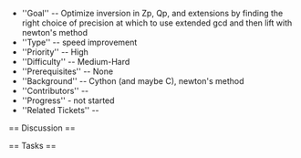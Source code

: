  * ''Goal'' -- Optimize inversion in Zp, Qp, and extensions by finding the right choice of precision at which to use extended gcd and then lift with newton's method 
 * ''Type'' -- speed improvement
 * ''Priority'' -- High
 * ''Difficulty'' -- Medium-Hard
 * ''Prerequisites'' -- None
 * ''Background'' -- Cython (and maybe C), newton's method
 * ''Contributors'' -- 
 * ''Progress'' - not started
 * ''Related Tickets'' -- 

== Discussion ==

== Tasks ==
